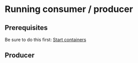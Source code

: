 # Running consumer / producer

## Prerequisites
Be sure to do this first: [Start containers](../../../#start-containers-for-examples)

## Producer
